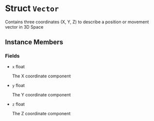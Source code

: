# Struct <code>Vector</code>

Contains three coordinates (X, Y, Z) to describe a position or movement vector in 3D Space
## Instance Members
### Fields
- <code id="x">x</code> float

  The X coordinate component
- <code id="y">y</code> float

  The Y coordinate component
- <code id="z">z</code> float

  The Z coordinate component